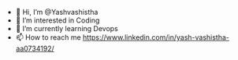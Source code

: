 - 👋 Hi, I’m @Yashvashistha
- 👀 I’m interested in Coding
- 🌱 I’m currently learning Devops
- 📫 How to reach me https://www.linkedin.com/in/yash-vashistha-aa0734192/

<!---
Yashvashistha24/Yashvashistha24 is a ✨ special ✨ repository because its `README.md` (this file) appears on your GitHub profile.
You can click the Preview link to take a look at your changes.
--->

